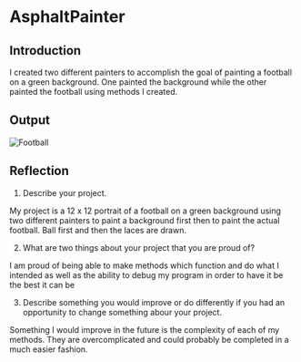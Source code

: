 # AsphaltPainter
## Introduction

I created two different painters to accomplish the goal of painting a football on a green background. One painted the background while the other painted the football using methods I created. 

## Output
![Football]()

## Reflection

1. Describe your project.

My project is a 12 x 12 portrait of a football on a green background using two different painters to paint a background first then to paint the actual football. Ball first and then the laces are drawn.

2. What are two things about your project that you are proud of?

I am proud of being able to make methods which function and do what I intended as well as the ability to debug my program in order to have it be the best it can be

3. Describe something you would improve or do differently if you had an opportunity to change something abour your project.

Something I would improve in the future is the complexity of each of my methods. They are overcomplicated and could probably be completed in a much easier fashion. 
